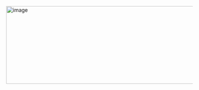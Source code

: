 <img width="846" height="210" alt="image" src="https://github.com/user-attachments/assets/b9c8fbe7-d650-4b99-90f2-3040c9f144a6" />

